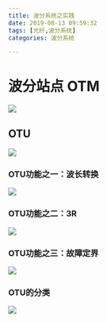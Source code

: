 ```yaml
---
title: 波分系统之实践
date: 2019-08-13 09:59:32
tags: [光纤,波分系统]
categories: 波分系统

---
```



# 波分站点 OTM

![](http://ww1.sinaimg.cn/large/006eDJDNly1g5xtq33zmuj30fw0dpmy3.jpg)


## OTU
![](http://ww1.sinaimg.cn/large/006eDJDNly1g5xty5nr31j30m10cw128.jpg)

### OTU功能之一：波长转换

![](http://ww1.sinaimg.cn/large/006eDJDNly1g5xu0jqzzfj30nb0detkh.jpg)

### OTU功能之二：3R

![](http://ww1.sinaimg.cn/large/006eDJDNly1g5xu1cw838j30p30ddwpw.jpg)

### OTU功能之三：故障定界

![](http://ww1.sinaimg.cn/large/006eDJDNly1g5xu5hxvqbj30mw0drwrk.jpg)



### OTU的分类


![](http://ww1.sinaimg.cn/large/006eDJDNly1g5xu7zb6ljj30o00dw7g0.jpg)

